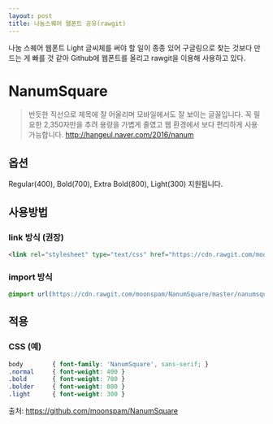```yaml
---
layout: post
title: 나눔스퀘어 웹폰트 공유(rawgit)
---
```


나눔 스퀘어 웹폰트 Light 글씨체를 써야 할 일이 종종 있어 구글링으로 찾는 것보다 만드는 게 빠를 것 같아 Github에 웹폰트를 올리고 rawgit을 이용해 사용하고 있다.

# NanumSquare

> 반듯한 직선으로 제목에 잘 어울리며 모바일에서도 잘 보이는 글꼴입니다. 꼭 필요한 2,350자만을 추려 용량을 가볍게 줄였고 웹 환경에서 보다 편리하게 사용 가능합니다. http://hangeul.naver.com/2016/nanum

## 옵션

Regular(400), Bold(700), Extra Bold(800), Light(300) 지원됩니다.

## 사용방법

### link 방식 (권장)

``` html
<link rel="stylesheet" type="text/css" href="https://cdn.rawgit.com/moonspam/NanumSquare/master/nanumsquare.css">
```

### import 방식

``` css
@import url(https://cdn.rawgit.com/moonspam/NanumSquare/master/nanumsquare.css);
```

## 적용

### CSS (예)

```css
body        { font-family: 'NanumSquare', sans-serif; }
.normal     { font-weight: 400 }
.bold       { font-weight: 700 }
.bolder     { font-weight: 800 }
.light      { font-weight: 300 }
```

출처: https://github.com/moonspam/NanumSquare